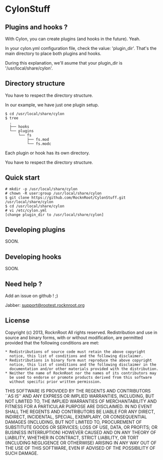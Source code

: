 # CylonStuff

## Plugins and hooks ?

With Cylon, you can create plugins (and hooks in the future). Yeah.

In your cylon.yml configuration file, check the value: 'plugin_dir'.
That's the main directory to place both plugins and hooks.

During this explanation, we'll asume that your plugin_dir is '/usr/local/share/cylon'.

## Directory structure

You have to respect the directory structure.

In our example, we have just one plugin setup.

    $ cd /usr/local/share/cylon
    $ tree
      .
      ├── hooks
      └── plugins
          └── fs
              ├── fs.mod
              └── fs.modc

Each plugin or hook has its own directory.

You have to respect the directory structure.

## Quick start

    # mkdir -p /usr/local/share/cylon
    # chown -R user:group /usr/local/share/cylon
    $ git clone https://github.com/RocknRoot/CylonStuff.git /usr/local/share/cylon
    $ cd /usr/local/share/cylon
    # vi /etc/cylon.yml
    [change plugin_dir to /usr/local/share/cylon]

## Developing plugins

SOON.

## Developing hooks

SOON.

## Need help ?

Add an issue on github ! ;)

Jabber: support@rootest.rocknroot.org

## License

Copyright (c) 2013, RocknRoot
All rights reserved.
Redistribution and use in source and binary forms, with or without
modification, are permitted provided that the following conditions are met:

    * Redistributions of source code must retain the above copyright
      notice, this list of conditions and the following disclaimer.
    * Redistributions in binary form must reproduce the above copyright
      notice, this list of conditions and the following disclaimer in the
      documentation and/or other materials provided with the distribution.
    * Neither the name of RocknRoot nor the names of its contributors may
      be used to endorse or promote products derived from this software
      without specific prior written permission.

THIS SOFTWARE IS PROVIDED BY THE REGENTS AND CONTRIBUTORS ``AS IS'' AND ANY
EXPRESS OR IMPLIED WARRANTIES, INCLUDING, BUT NOT LIMITED TO, THE IMPLIED
WARRANTIES OF MERCHANTABILITY AND FITNESS FOR A PARTICULAR PURPOSE ARE
DISCLAIMED. IN NO EVENT SHALL THE REGENTS AND CONTRIBUTORS BE LIABLE FOR ANY
DIRECT, INDIRECT, INCIDENTAL, SPECIAL, EXEMPLARY, OR CONSEQUENTIAL DAMAGES
(INCLUDING, BUT NOT LIMITED TO, PROCUREMENT OF SUBSTITUTE GOODS OR SERVICES;
LOSS OF USE, DATA, OR PROFITS; OR BUSINESS INTERRUPTION) HOWEVER CAUSED AND
ON ANY THEORY OF LIABILITY, WHETHER IN CONTRACT, STRICT LIABILITY, OR TORT
(INCLUDING NEGLIGENCE OR OTHERWISE) ARISING IN ANY WAY OUT OF THE USE OF THIS
SOFTWARE, EVEN IF ADVISED OF THE POSSIBILITY OF SUCH DAMAGE.
